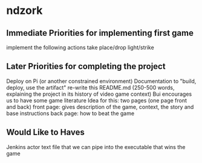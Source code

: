 # ndzork

Immediate Priorities for implementing first game
------------------------------------------------

implement the following actions
    take
    place/drop
    light/strike


Later Priorities for completing the project
-------------------------------------------

Deploy on Pi (or another constrained environment)
Documentation to "build, deploy, use the artifact"
re-write this README.md (250-500 words, explaining the project in its history of video game context)
Bui encourages us to have some game literature
    Idea for this: two pages (one page front and back)
        front page: gives description of the game, context, the story and base instructions
        back page: how to beat the game

Would Like to Haves
-------------------

Jenkins actor
text file that we can pipe into the executable that wins the game
